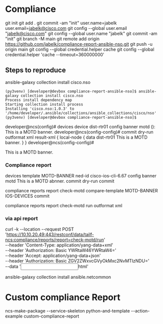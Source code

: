 # Compliance
git init
git add .
git commit -am "init"
user.name=jabelk
user.email=jabelk@cisco.com
git config --global user.email "jabelk@cisco.com"
git config --global user.name "jabelk"
git commit -am "init"
git branch -M main
git remote add origin https://github.com/jabelk/compliance-report-ansible-nso.git
git push -u origin main
git config --global credential.helper cache
git config --global credential.helper 'cache --timeout=360000000'

## Steps to reproduce


ansible-galaxy collection install cisco.nso

```
(py3venv) [developer@devbox compliance-report-ansible-nso]$ ansible-galaxy collection install cisco.nso
Process install dependency map
Starting collection install process
Installing 'cisco.nso:1.0.3' to '/home/developer/.ansible/collections/ansible_collections/cisco/nso'
(py3venv) [developer@devbox compliance-report-ansible-nso]$
```


developer@ncs(config)# devices device dist-rtr01 config banner motd
(<LINE>): This is a MOTD banner.
developer@ncs(config-config)# commit dry-run outformat xml
result-xml {
    local-node {
        data <devices xmlns="http://tail-f.com/ns/ncs">
               <device>
                 <name>dist-rtr01</name>
                 <config>
                   <banner xmlns="urn:ios">
                     <motd>This is a MOTD banner. </motd>
                   </banner>
                 </config>
               </device>
             </devices>
    }
}
developer@ncs(config-config)#


<banner xmlns="urn:ios">
    <motd>This is a MOTD banner. </motd>
</banner>


### Compliance report

devices template MOTD-BANNER
ned-id cisco-ios-cli-6.67
config
banner motd 
This is a MOTD abnner.
commit dry-run
commit


compliance reports report check-motd
compare-template MOTD-BANNER IOS-DEVICES
commit

compliance reports report check-motd run outformat xml

### via api report

curl -k --location --request POST 'https://10.10.20.49:443/restconf/data/tailf-ncs:compliance/reports/report=check-motd/run' \
--header 'Content-Type: application/yang-data+xml' \
--header 'Authorization: Basic YWRtaW46YWRtaW4=' \
--header 'Accept: application/yang-data+json' \
--header 'Authorization: Basic ZGV2ZWxvcGVyOkMxc2NvMTIzNDU=' \
--data '<input><outformat>html</outformat></input>'

ansible-galaxy collection install ansible.netcommon




# Custom compliance Report

ncs-make-package --service-skeleton python-and-template --action-example custom-compliance-report


